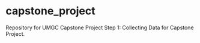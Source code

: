 # capstone_project
Repository for UMGC Capstone Project
Step 1: Collecting Data for Capstone Project. 
